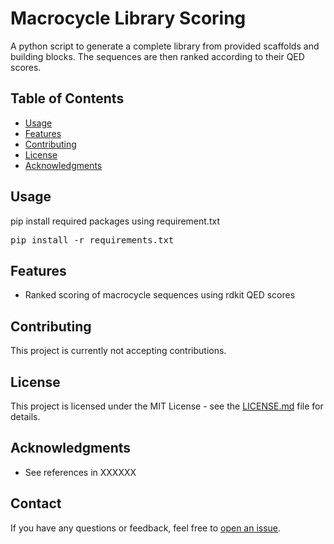 # Macrocycle Library Scoring

A python script to generate a complete library from provided scaffolds and building blocks. The sequences are then ranked according to their QED scores.

## Table of Contents

- [Usage](#usage)
- [Features](#features)
- [Contributing](#contributing)
- [License](#license)
- [Acknowledgments](#acknowledgments)

## Usage

pip install required packages using requirement.txt

<pre>
pip install -r requirements.txt
</pre>

## Features

- Ranked scoring of macrocycle sequences using rdkit QED scores

## Contributing

This project is currently not accepting contributions.

## License

This project is licensed under the MIT License - see the [LICENSE.md](LICENSE) file for details.

## Acknowledgments

- See references in XXXXXX

## Contact

If you have any questions or feedback, feel free to [open an issue](https://github.com/ehvr20/HypoMap/issues).
